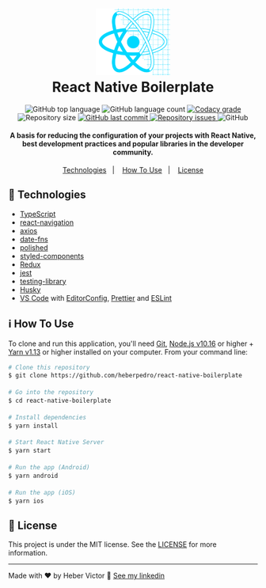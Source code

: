 <h1 align="center">
    <img alt="React Native Boilerplate" src="./github/ReactNativeBoilerplate.svg" width="150"/>
    <br>
    React Native Boilerplate
</h1>

<p align="center">
  <img alt="GitHub top language" src="https://img.shields.io/github/languages/top/heberpedro/react-native-boilerplate.svg">

  <img alt="GitHub language count" src="https://img.shields.io/github/languages/count/heberpedro/react-native-boilerplate.svg">

  <a href="https://www.codacy.com/app/heberpedro/react-native-boilerplate?utm_source=github.com&amp;utm_medium=referral&amp;utm_content=heberpedro/react-native-boilerplate&amp;utm_campaign=Badge_Grade">
    <img alt="Codacy grade" src="https://img.shields.io/codacy/grade/04db4b43120b4d05b9b39c9d2da97300.svg">
  </a>

  <img alt="Repository size" src="https://img.shields.io/github/repo-size/heberpedro/react-native-boilerplate.svg">
  <a href="https://github.com/heberpedro/react-native-boilerplate/commits/master">
    <img alt="GitHub last commit" src="https://img.shields.io/github/last-commit/heberpedro/react-native-boilerplate.svg">
  </a>

  <a href="https://github.com/heberpedro/react-native-boilerplate/issues">
    <img alt="Repository issues" src="https://img.shields.io/github/issues/heberpedro/react-native-boilerplate.svg">
  </a>

  <img alt="GitHub" src="https://img.shields.io/github/license/heberpedro/react-native-boilerplate.svg">
</p>

<h4 align="center">
    A basis for reducing the configuration of your projects with React Native, best development practices and popular libraries in the developer community.
</h4>

<p align="center">
  <a href="#rocket-technologies">Technologies</a>&nbsp;&nbsp;&nbsp;|&nbsp;&nbsp;&nbsp;
  <a href="#information_source-how-to-use">How To Use</a>&nbsp;&nbsp;&nbsp;|&nbsp;&nbsp;&nbsp;
  <a href="#memo-license">License</a>
</p>

## :rocket: Technologies

- [TypeScript](https://www.typescriptlang.org/)
- [react-navigation](https://reactnavigation.org/)
- [axios](https://github.com/axios/axios)
- [date-fns](https://date-fns.org/)
- [polished](https://polished.js.org)
- [styled-components](https://www.styled-components.com/)
- [Redux](https://redux.js.org/)
- [jest](https://jestjs.io/pt-BR/)
- [testing-library](https://testing-library.com/)
- [Husky](https://typicode.github.io/husky/#/)
- [VS Code][vc] with [EditorConfig][vceditconfig], [Prettier][vcprettier] and [ESLint][vceslint]

## :information_source: How To Use

To clone and run this application, you'll need [Git](https://git-scm.com), [Node.js v10.16](nodejs) or higher + [Yarn v1.13][yarn] or higher installed on your computer. From your command line:

```bash
# Clone this repository
$ git clone https://github.com/heberpedro/react-native-boilerplate

# Go into the repository
$ cd react-native-boilerplate

# Install dependencies
$ yarn install

# Start React Native Server
$ yarn start

# Run the app (Android)
$ yarn android

# Run the app (iOS)
$ yarn ios
```

## :memo: License

This project is under the MIT license. See the [LICENSE](https://github.com/heberpedro/react-native-boilerplate/blob/master/LICENSE) for more information.

---

Made with ♥ by Heber Victor :wave: [See my linkedin](https://www.linkedin.com/in/heber-pedro/)

[nodejs]: https://nodejs.org/
[yarn]: https://yarnpkg.com/
[vc]: https://code.visualstudio.com/
[vceditconfig]: https://marketplace.visualstudio.com/items?itemName=EditorConfig.EditorConfig
[vcprettier]: https://marketplace.visualstudio.com/items?itemName=esbenp.prettier-vscode
[vceslint]: https://marketplace.visualstudio.com/items?itemName=dbaeumer.vscode-eslint
